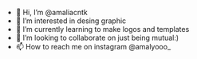 - 👋 Hi, I’m @amaliacntk
- 👀 I’m interested in desing graphic
- 🌱 I’m currently learning to make logos and templates
- 💞️ I’m looking to collaborate on just being mutual:)
- 📫 How to reach me on instagram @amalyooo_

<!---
amaliacntk/amaliacntk is a ✨ special ✨ repository because its `README.md` (this file) appears on your GitHub profile.
You can click the Preview link to take a look at your changes.
--->
